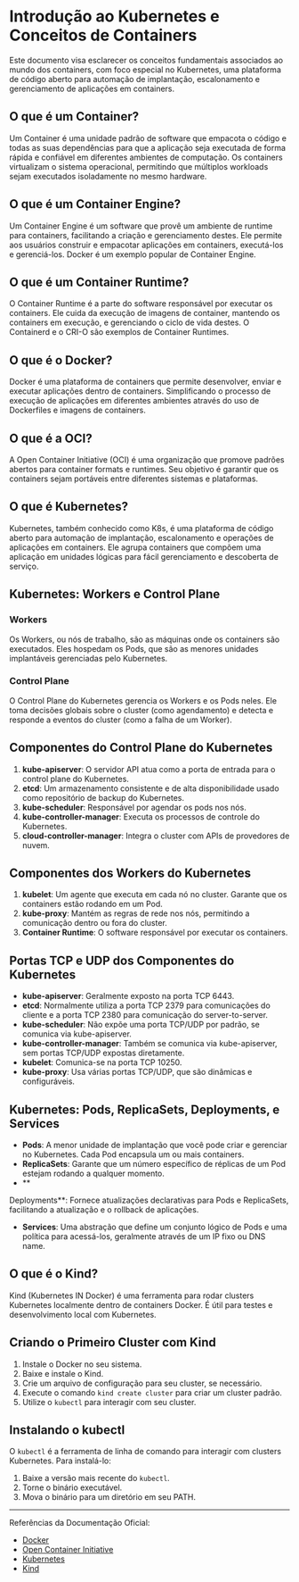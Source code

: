 # Introdução ao Kubernetes e Conceitos de Containers

Este documento visa esclarecer os conceitos fundamentais associados ao mundo dos containers, com foco especial no Kubernetes, uma plataforma de código aberto para automação de implantação, escalonamento e gerenciamento de aplicações em containers.

## O que é um Container?

Um Container é uma unidade padrão de software que empacota o código e todas as suas dependências para que a aplicação seja executada de forma rápida e confiável em diferentes ambientes de computação. Os containers virtualizam o sistema operacional, permitindo que múltiplos workloads sejam executados isoladamente no mesmo hardware.

## O que é um Container Engine?

Um Container Engine é um software que provê um ambiente de runtime para containers, facilitando a criação e gerenciamento destes. Ele permite aos usuários construir e empacotar aplicações em containers, executá-los e gerenciá-los. Docker é um exemplo popular de Container Engine.

## O que é um Container Runtime?

O Container Runtime é a parte do software responsável por executar os containers. Ele cuida da execução de imagens de container, mantendo os containers em execução, e gerenciando o ciclo de vida destes. O Containerd e o CRI-O são exemplos de Container Runtimes.

## O que é o Docker?

Docker é uma plataforma de containers que permite desenvolver, enviar e executar aplicações dentro de containers. Simplificando o processo de execução de aplicações em diferentes ambientes através do uso de Dockerfiles e imagens de containers.

## O que é a OCI?

A Open Container Initiative (OCI) é uma organização que promove padrões abertos para container formats e runtimes. Seu objetivo é garantir que os containers sejam portáveis entre diferentes sistemas e plataformas.

## O que é Kubernetes?

Kubernetes, também conhecido como K8s, é uma plataforma de código aberto para automação de implantação, escalonamento e operações de aplicações em containers. Ele agrupa containers que compõem uma aplicação em unidades lógicas para fácil gerenciamento e descoberta de serviço.

## Kubernetes: Workers e Control Plane

### Workers
Os Workers, ou nós de trabalho, são as máquinas onde os containers são executados. Eles hospedam os Pods, que são as menores unidades implantáveis gerenciadas pelo Kubernetes.

### Control Plane
O Control Plane do Kubernetes gerencia os Workers e os Pods neles. Ele toma decisões globais sobre o cluster (como agendamento) e detecta e responde a eventos do cluster (como a falha de um Worker).

## Componentes do Control Plane do Kubernetes

1. **kube-apiserver**: O servidor API atua como a porta de entrada para o control plane do Kubernetes.
2. **etcd**: Um armazenamento consistente e de alta disponibilidade usado como repositório de backup do Kubernetes.
3. **kube-scheduler**: Responsável por agendar os pods nos nós.
4. **kube-controller-manager**: Executa os processos de controle do Kubernetes.
5. **cloud-controller-manager**: Integra o cluster com APIs de provedores de nuvem.

## Componentes dos Workers do Kubernetes

1. **kubelet**: Um agente que executa em cada nó no cluster. Garante que os containers estão rodando em um Pod.
2. **kube-proxy**: Mantém as regras de rede nos nós, permitindo a comunicação dentro ou fora do cluster.
3. **Container Runtime**: O software responsável por executar os containers.

## Portas TCP e UDP dos Componentes do Kubernetes

- **kube-apiserver**: Geralmente exposto na porta TCP 6443.
- **etcd**: Normalmente utiliza a porta TCP 2379 para comunicações do cliente e a porta TCP 2380 para comunicação do server-to-server.
- **kube-scheduler**: Não expõe uma porta TCP/UDP por padrão, se comunica via kube-apiserver.
- **kube-controller-manager**: Também se comunica via kube-apiserver, sem portas TCP/UDP expostas diretamente.
- **kubelet**: Comunica-se na porta TCP 10250.
- **kube-proxy**: Usa várias portas TCP/UDP, que são dinâmicas e configuráveis.

## Kubernetes: Pods, ReplicaSets, Deployments, e Services

- **Pods**: A menor unidade de implantação que você pode criar e gerenciar no Kubernetes. Cada Pod encapsula um ou mais containers.
- **ReplicaSets**: Garante que um número específico de réplicas de um Pod estejam rodando a qualquer momento.
- **

Deployments**: Fornece atualizações declarativas para Pods e ReplicaSets, facilitando a atualização e o rollback de aplicações.
- **Services**: Uma abstração que define um conjunto lógico de Pods e uma política para acessá-los, geralmente através de um IP fixo ou DNS name.

## O que é o Kind?

Kind (Kubernetes IN Docker) é uma ferramenta para rodar clusters Kubernetes localmente dentro de containers Docker. É útil para testes e desenvolvimento local com Kubernetes.

## Criando o Primeiro Cluster com Kind

1. Instale o Docker no seu sistema.
2. Baixe e instale o Kind.
3. Crie um arquivo de configuração para seu cluster, se necessário.
4. Execute o comando `kind create cluster` para criar um cluster padrão.
5. Utilize o `kubectl` para interagir com seu cluster.

## Instalando o kubectl

O `kubectl` é a ferramenta de linha de comando para interagir com clusters Kubernetes. Para instalá-lo:

1. Baixe a versão mais recente do `kubectl`.
2. Torne o binário executável.
3. Mova o binário para um diretório em seu PATH.

---

Referências da Documentação Oficial:

- [Docker](https://docs.docker.com/)
- [Open Container Initiative](https://opencontainers.org/)
- [Kubernetes](https://kubernetes.io/docs/home/)
- [Kind](https://kind.sigs.k8s.io/docs/user/quick-start/)
